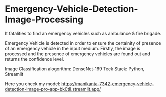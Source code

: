 # Emergency-Vehicle-Detection-Image-Processing

It fatalities to find an emergency vehicles such as ambulance & fire brigade.

Emergency Vehicle is detected in order to ensure the certainity of presence of an emergency vehicle in the input medium.
Firstly, the image is processed and the presence of emergency vehicles are found out and returns the confidence level.


Image Classification alogorithm: DenseNet-169 
Teck Stack: Python, Streamlit

Here you check my model: https://manikanta-7342-emergency-vehicle-detection-image-pro-app-bk0tll.streamlit.app/
